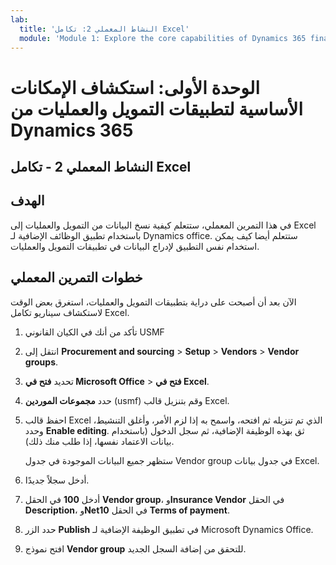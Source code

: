 ```yaml
---
lab:
  title: 'النشاط المعملي 2: تكامل Excel'
  module: 'Module 1: Explore the core capabilities of Dynamics 365 finance and operations apps'
---
```


# <a name="module-1-explore-the-core-capabilities-of-dynamics-365-finance-and-operations-apps"></a>الوحدة الأولى: استكشاف الإمكانات الأساسية لتطبيقات التمويل والعمليات من Dynamics 365

## <a name="lab-2---excel-integration"></a>النشاط المعملي 2 - تكامل Excel

## <a name="objective"></a>الهدف

في هذا التمرين المعملي، ستتعلم كيفية نسخ البيانات من التمويل والعمليات إلى Excel باستخدام تطبيق الوظائف الإضافية لـ Dynamics office. ستتعلم أيضا كيف يمكن استخدام نفس التطبيق لإدراج البيانات في تطبيقات التمويل والعمليات.

## <a name="lab-steps"></a>خطوات التمرين المعملي

الآن بعد أن أصبحت على دراية بتطبيقات التمويل والعمليات، استغرق بعض الوقت لاستكشاف سيناريو تكامل Excel.

1. تأكد من أنك في الكيان القانوني USMF 

2. انتقل إلى **Procurement and sourcing** > **Setup** > **Vendors** > **Vendor groups**.

3. تحديد **فتح في Microsoft Office** > **فتح في Excel**.

4. حدد **مجموعات الموردين** (usmf) وقم بتنزيل قالب Excel.

5. احفظ قالب Excel الذي تم تنزيله ثم افتحه، واسمح به إذا لزم الأمر، وأغلق التنشيط، وحدد **Enable editing**. ثق بهذه الوظيفة الإضافية، ثم سجل الدخول (باستخدام بيانات الاعتماد نفسها، إذا طلب منك ذلك).

    ستظهر جميع البيانات الموجودة في جدول Vendor group في جدول بيانات Excel.

6.  أدخل سجلاً جديدًا.

7. أدخل **100** في الحقل **Vendor group**، و**Insurance Vendor** في الحقل **Description**، و**Net10** في الحقل **Terms of payment**.

8. حدد الزر **Publish** في تطبيق الوظيفة الإضافية لـ Microsoft Dynamics Office.

9. افتح نموذج **Vendor group** للتحقق من إضافة السجل الجديد.

